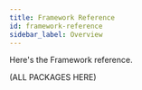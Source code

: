 ```yaml
---
title: Framework Reference
id: framework-reference
sidebar_label: Overview
---
```

Here's the Framework reference.

(ALL PACKAGES HERE)
